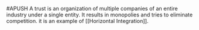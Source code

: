 #APUSH 
A trust is an organization of multiple companies of an entire industry under a single entity. It results in monopolies and tries to eliminate competition. it is an example of [[Horizontal Integration]].